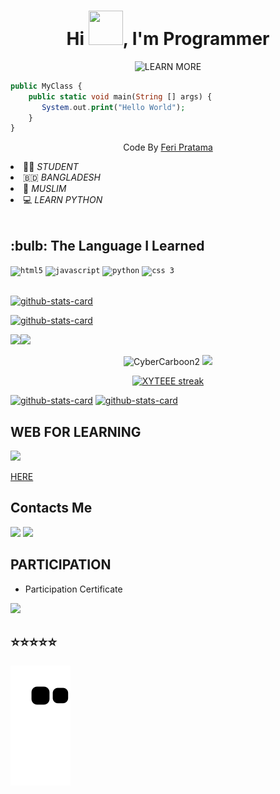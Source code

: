 <h1 align="center">Hi <img src="https://github.com/XYTEEE/XYTEEE/blob/main/Wave.gif" height="55px" width="55px">, I'm Programmer</h1>
<!-- Typing SVG by DenverCoder1 - https://github.com/DenverCoder1/readme-typing-svg -->
<p align="center">
<!--   <a href="https://github.com/DenverCoder1/readme-typing-svg"> -->
<img src ="https://camo.githubusercontent.com/c1dcb74cc1c1835b1d716f5051499a2814c683c806b15f04b0eba492863703e9/68747470733a2f2f63646e2e6472696262626c652e636f6d2f75736572732f3733303730332f73637265656e73686f74732f363538313234332f6176656e746f2e676966" "440" title="WEB" alt="LEARN MORE">


```php
public MyClass {
    public static void main(String [] args) {
       System.out.print("Hello World");
    }
} 
```
<p align="center">
  Code By <a href="https://github.com/CyberCarboon2">Feri Pratama</a>
</p>
<li> 👨‍🎓 <i> STUDENT</i></li>
<li> 🇧🇩 <i> BANGLADESH</i></li>
<li> 🕌 <i> MUSLIM</i></li>
<li> 💻 <i> LEARN PYTHON</i></li><br>

<h2>:bulb: The Language I Learned</h2>
<code><img title="HTML 5" alt="html5" width="30px" src="https://cdn.jsdelivr.net/gh/devicons/devicon/icons/html5/html5-original.svg" /></code>
<code><img title="JavaScript" alt="javascript" width="30px" src="https://cdn.jsdelivr.net/gh/devicons/devicon/icons/javascript/javascript-original.svg" /></code>
<code><img title="Python" alt="python" width="35px" src="https://cdn.jsdelivr.net/gh/devicons/devicon/icons/python/python-original.svg" /></code>
<code><img title="CSS 3" alt="css 3" width="30px" src="https://cdn.jsdelivr.net/gh/devicons/devicon/icons/css3/css3-original.svg" /></code>
</br></br>

[![github-stats-card](https://kasroudra-stats-card.onrender.com/lang?user=CyberCarboon2&layout=compact&type=donut&theme=dark)](https://github.com/CyberCarboon2)


[![github-stats-card](https://kasroudra-stats-card.onrender.com/user?user=CyberCarboon2&layout=compact&theme=dark)](https://github.com/CyberCarboon2/CyberCarboon2)

<img src = "https://github-readme-stats.vercel.app/api?username=CyberCarboon2&show_icons=true&theme=bear](https://github-readme-stats.vercel.app/api?username=CyberCarboon2&show_icons=true&count_private=true&title_color=f7d745&text_color=b2d76c&icon_color=6562af&bg_color=00000000&hide=bg-color&hide_border=true" width = 400><img src = "https://github-readme-stats.vercel.app/api/top-langs/?username=CyberCarboon2&layout=compact&count_private=true&title_color=f7d745&text_color=b2d76c&icon_color=6562af&bg_color=00000000&hide=bg-color&hide_border=true" width = 400>
<br><p align='center'><img src="https://komarev.com/ghpvc/?username=CyberCarboon2&label=Total%20Profile%20Visitor&color=071A2C&style=for-the-badge" alt="CyberCarboon2" />
<a href="https://api.daily.dev/get?r=CyberCarboon2"><img src="https://opencollective.com/vuejs/contributors.svg?width=900" /></a>
<p align='center'><a href="https://api.daily.dev/get?r=CyberCarboon">
<p align="center">
    <a href="https://github.com/XYTEEE/github-readme-streak-stats">
        <img title="🔥 Get streak stats for your profile at git.io/streak-stats" alt="XYTEEE streak" src="https://github-readme-streak-stats.herokuapp.com/?user=XYTEEE&theme=black-ice&hide_border=true&stroke=0000&background=060A0CD0"/>
    </a>
</p>

[![github-stats-card](https://kasroudra-stats-card.onrender.com/repo?user=CyberCarboon2&repo=crackFB&layout=compact&theme=dark)](https://github.com/XYTEEE/crackFB)
[![github-stats-card](https://kasroudra-stats-card.onrender.com/repo?user=CyberCarboon2&repo=botFB&layout=compact&theme=dark)](https://github.com/XYTEEE/botFB)
## WEB FOR LEARNING
<img src="https://github.com/XYTEEE/CyberCarboon/blob/main/website.jpg">

[HERE](https://s.id/feristyle)

## Contacts Me
[![](https://img.shields.io/badge/Github-black?logo=Github&logoColor=black&labelColor=white)](https://www.github.com/CyberCarboon2)
[![](https://img.shields.io/badge/Facebook-blue?logo=Facebook&logoColor=blue&labelColor=white)](https://www.facebook.com/smart.danie.3)

## PARTICIPATION
<ul>
<li>
Participation Certificate
</li>
</ul>
<img src="https://github.com/XYTEEE/FileServer/blob/main/sfd.jpg"/>

## ⭐⭐⭐⭐⭐
<img src="https://raw.githubusercontent.com/Carol42/Carol42/output/github-contribution-grid-snake.svg"/>
